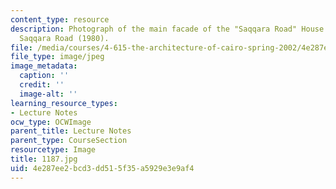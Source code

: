 ```yaml
---
content_type: resource
description: Photograph of the main facade of the "Saqqara Road" House towards the
  Saqqara Road (1980).
file: /media/courses/4-615-the-architecture-of-cairo-spring-2002/4e287ee2bcd3dd515f35a5929e3e9af4_1187.jpg
file_type: image/jpeg
image_metadata:
  caption: ''
  credit: ''
  image-alt: ''
learning_resource_types:
- Lecture Notes
ocw_type: OCWImage
parent_title: Lecture Notes
parent_type: CourseSection
resourcetype: Image
title: 1187.jpg
uid: 4e287ee2-bcd3-dd51-5f35-a5929e3e9af4
---
```

